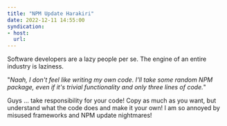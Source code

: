 ```yaml
---
title: "NPM Update Harakiri"
date: 2022-12-11 14:55:00
syndication: 
- host: 
  url: 
---
```


Software developers are a lazy people per se. The engine of an entire industry is laziness.

"_Naah, I don't feel like writing my own code. I'll take some random NPM package, even if it's trivial functionality and only three lines of code._"

Guys ... take responsibility for your code! Copy as much as you want, but understand what the code does and make it your own!I am so annoyed by misused frameworks and NPM update nightmares!